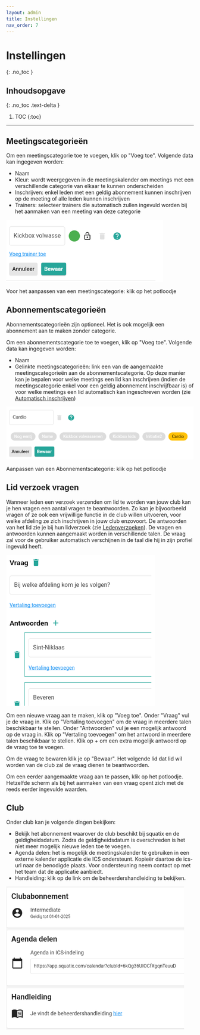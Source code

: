 ```yaml
---
layout: admin
title: Instellingen
nav_order: 7
---
```


# Instellingen
{: .no_toc }

## Inhoudsopgave
{: .no_toc .text-delta }

1. TOC
{:toc}

---

## Meetingscategorieën
Om een meetingscategorie toe te voegen, klik op "Voeg toe". 
Volgende data kan ingegeven worden:
- Naam
- Kleur: wordt weergegeven in de meetingskalender om meetings met een verschillende categorie van elkaar te kunnen onderscheiden
- Inschrijven: enkel leden met een geldig abonnement kunnen inschrijven op de meeting of alle leden kunnen inschrijven
- Trainers: selecteer trainers die automatisch zullen ingevuld worden bij het aanmaken van een meeting van deze categorie

![Meeting category](/assets/images/training_categorie.png)

Voor het aanpassen van een meetingscategorie: klik op het potloodje

## Abonnementscategorieën
Abonnementscategorieën zijn optioneel. Het is ook mogelijk een abonnement aan te maken zonder categorie.

Om een abonnementscategorie toe te voegen, klik op "Voeg toe". 
Volgende data kan ingegeven worden:
- Naam
- Gelinkte meetingscategorieën: link een van de aangemaakte meetingscategorieën aan de abonnementscategorie. Op deze manier kan je bepalen voor welke meetings een lid kan inschrijven (indien de meetingscategorie enkel voor een geldig abonnement inschrijfbaar is) of voor welke meetings een lid automatisch kan ingeschreven worden (zie [Automatisch inschrijven](#automatischinschrijven))

![Subscription category](/assets/images/subscription_categorie.png)
			
Aanpassen van een Abonnementscategorie: klik op het potloodje
		
## Lid verzoek vragen
Wanneer leden een verzoek verzenden om lid te worden van jouw club kan je hen vragen een aantal vragen te beantwoorden. Zo kan je bijvoorbeeld vragen of ze ook een 
vrijwillige functie in de club willen uitvoeren, voor welke afdeling ze zich inschrijven in jouw club enzovoort. De antwoorden van het lid zie je bij hun lidverzoek 
(zie [Ledenverzoeken](member-management.md#ledenverzoeken)). De vragen en antwoorden kunnen aangemaakt worden in verschillende talen. De vraag zal voor de gebruiker 
automatisch verschijnen in de taal die hij in zijn profiel ingevuld heeft.

![member question](/assets/images/member_question.png)
		
Om een nieuwe vraag aan te maken, klik op "Voeg toe". Onder "Vraag" vul je de vraag in. Klik op "Vertaling toevoegen" om de vraag in meerdere talen beschikbaar te stellen.
Onder "Antwoorden" vul je een mogelijk antwoord op de vraag in. Klik op "Vertaling toevoegen" om het antwoord in meerdere talen beschikbaar te stellen. Klik op + om een extra mogelijk antwoord op de vraag toe te voegen.

Om de vraag te bewaren klik je op "Bewaar". Het volgende lid dat lid wil worden van de club zal de vraag dienen te beantwoorden.
		
Om een eerder aangemaakte vraag aan te passen, klik op het potloodje. Hetzelfde scherm als bij het aanmaken van een vraag opent zich met de reeds eerder ingevulde waarden.
	
## Club
Onder club kan je volgende dingen bekijken:
- Bekijk het abonnement waarover de club beschikt bij squatix en de geldigheidsdatum. Zodra de geldigheidsdatum is overschreden is het niet meer mogelijk nieuwe leden toe te voegen.
- Agenda delen: het is mogelijk de meetingskalender te gebruiken in een externe kalender applicatie die ICS ondersteunt. Kopieër daartoe de ics-url naar de benodigde 
plaats. Voor ondersteuning neem contact op met het team dat de applicatie aanbiedt.
- Handleiding: klik op de link om de beheerdershandleiding te bekijken.

![club settings](/assets/images/club_settings.png)
